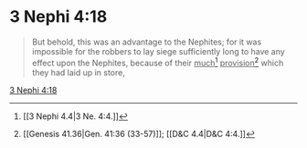 # 3 Nephi 4:18

> But behold, this was an advantage to the Nephites; for it was impossible for the robbers to lay siege sufficiently long to have any effect upon the Nephites, because of their <u>much</u>[^a] <u>provision</u>[^b] which they had laid up in store,

[3 Nephi 4:18](https://www.churchofjesuschrist.org/study/scriptures/bofm/3-ne/4?lang=eng&id=p18#p18)


[^a]: [[3 Nephi 4.4|3 Ne. 4:4.]]
[^b]: [[Genesis 41.36|Gen. 41:36 (33-57)]]; [[D&C 4.4|D&C 4:4.]]
